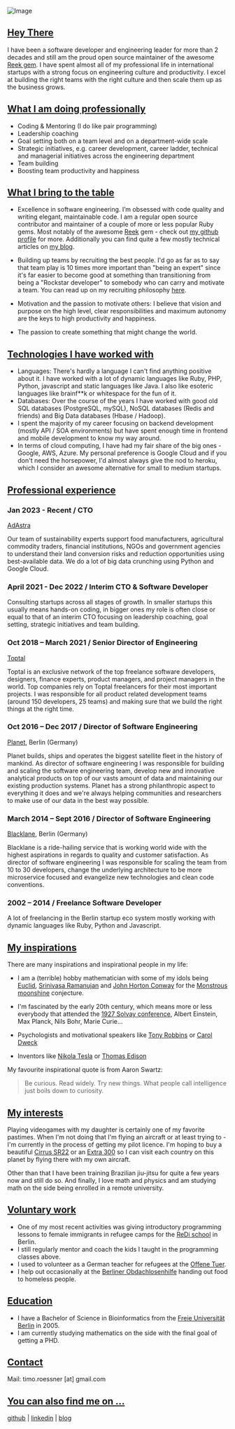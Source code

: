  ![Image](timo_roessner_profile_picture.jpeg)

## [Hey There](#hey-there)

I have been a software developer and engineering leader for more than 2 decades and still am the proud open source maintainer of the awesome [Reek gem](https://github.com/troessner/reek).
I have spent almost all of my professional life in international startups with a strong focus on engineering culture and productivity.
I excel at building the right teams with the right culture and then scale them up as the business grows.

## [What I am doing professionally](#what-i-am-doing-professionally)

- Coding & Mentoring (I do like pair programming)
- Leadership coaching
- Goal setting both on a team level and on a department-wide scale
- Strategic initiatives, e.g. career development, career ladder, technical and managerial initiatives across the engineering department
- Team building
- Boosting team productivity and happiness

## [What I bring to the table](#what-i-bring-to-the-table)

- Excellence in software engineering. I’m obsessed with code quality and writing elegant, maintainable code. I am a regular open source contributor and maintainer of a couple of more or less popular Ruby gems. Most notably of the awesome [Reek](https://github.com/troessner/reek) gem - check out [my github profile](https://github.com/troessner/) for more. Additionally you can find quite a few mostly technical articles on [my blog](https://troessner.github.io/articles/).
 
- Building up teams by recruiting the best people. I'd go as far as to say that team play is 10 times more important than "being an expert" since it's far easier to become good at something than transitioning from being a "Rockstar developer" to somebody who can carry and motivate a team. You can read up on my recruiting philosophy [here](https://troessner.github.io/articles/2016-08-15-the-rockstar-ninja-coder-and-you.html).

- Motivation and the passion to motivate others: I believe that vision and purpose on the high level, clear responsibilities and maximum autonomy are the keys to high productivity and happiness.

- The passion to create something that might change the world.


## [Technologies I have worked with](#technologies-i-have-worked-with)


- Languages: There's hardly a language I can't find anything positive about it. I have worked with a lot of dynamic languages like Ruby, PHP, Python, javascript and static languages like Java. I also like esoteric languages like brainf**k or whitespace for the fun of it.
- Databases: Over the course of the years I have worked with good old SQL databases (PostgreSQL, mySQL), NoSQL databases (Redis and friends) and Big Data databases (Hbase / Hadoop).
- I spent the majority of my career focusing on backend development (mostly API / SOA environments) but have spent enough time in frontend and mobile development to know my way around.
- In terms of cloud computing, I have had my fair share of the big ones - Google, AWS, Azure. My personal preference is Google Cloud and if you don't need the horsepower, I'd almost always give the nod to heroku, which I consider an awesome alternative for small to medium startups.


## [Professional experience](#professional-experience)

### Jan 2023 - Recent / CTO

[AdAstra](https://www.adastra.eco/)

Our team of sustainability experts support food manufacturers, agricultural commodity traders, financial institutions, NGOs and government agencies to understand their land conversion risks and reduction opportunities using best-available data. We do a lot of big data crunching using Python and Google Cloud.

### April 2021 - Dec 2022 / Interim CTO & Software Developer

Consulting startups across all stages of growth. In smaller startups this usually means hands-on coding, in bigger ones my role is often close or equal to that of an interim CTO focusing on leadership coaching, goal setting, strategic initiatives and team building.

### Oct 2018 – March 2021 / Senior Director of Engineering

[Toptal](https://www.toptal.com/)

Toptal is an exclusive network of the top freelance software developers, designers, finance experts, product managers, and project managers in the world. Top companies rely on Toptal freelancers for their most important projects. I was responsible for all product related development teams (around 150 developers, 25 teams) and making sure that we build the right things at the right time.

### Oct 2016 – Dec 2017 / Director of Software Engineering

[Planet](https://www.planet.com/), Berlin (Germany)

Planet builds, ships and operates the biggest satellite fleet in the history of mankind. As director of software engineering I was responsible for building and scaling the software engineering team, develop new and innovative analytical products on top of our vasts amount of data and maintaining our existing production systems. Planet has a strong philanthropic aspect to everything it does and we're always helping communities and researchers to make use of our data in the best way possible.

### March 2014 – Sept 2016 / Director of Software Engineering

[Blacklane](https://www.blacklane.com/en), Berlin (Germany)

Blacklane is a ride-hailing service that is working world wide with the highest aspirations in regards to quality and customer satisfaction. As director of software engineering I was responsible for scaling the team from 10 to 30 developers, change the underlying architecture to be more microservice focused and evangelize new technologies and clean code conventions.

### 2002 – 2014 / Freelance Software Developer

A lot of freelancing in the Berlin startup eco system mostly working with dynamic languages like Ruby, Python and Javascript.



## [My inspirations](#my-inspirations)

There are many inspirations and inspirational people in my life:

* I am a (terrible) hobby mathematician with some of my idols being [Euclid](https://en.wikipedia.org/wiki/Euclid), [Srinivasa Ramanujan](https://en.wikipedia.org/wiki/Srinivasa_Ramanujan) and [John Horton Conway](https://en.wikipedia.org/wiki/John_Horton_Conway) for the [Monstrous moonshine](https://en.wikipedia.org/wiki/Monstrous_moonshine) conjecture.

- I'm fascinated by the early 20th century, which means more or less everybody that attended the [1927 Solvay conference](https://upload.wikimedia.org/wikipedia/commons/thumb/6/6e/Solvay_conference_1927.jpg/700px-Solvay_conference_1927.jpg), Albert Einstein, Max Planck, Nils Bohr, Marie Curie...

- Psychologists and motivational speakers like [Tony Robbins](https://www.ted.com/talks/tony_robbins_asks_why_we_do_what_we_do) or [Carol Dweck](https://www.ted.com/talks/carol_dweck_the_power_of_believing_that_you_can_improve#t-73105)

- Inventors like [Nikola Tesla](https://en.wikipedia.org/wiki/Nikola_Tesla) or [Thomas Edison](https://en.wikipedia.org/wiki/Thomas_Edison)

My favourite inspirational quote is from Aaron Swartz:

> Be curious. Read widely. Try new things. What people call intelligence just boils down to curiosity.

## [My interests](#my-interests)

Playing videogames with my daughter is certainly one of my favorite pastimes. When I'm not doing that I'm flying an aircraft or at least trying to - I'm currently in the process of getting my pilot licence. I'm hoping to buy a beautiful [Cirrus SR22](https://cirrusaircraft.com/aircraft/sr22/) or an [Extra 300](https://www.extraaircraft.com/) so I can visit each country on this planet by flying there with my own aircraft.

Other than that I have been training Brazilian jiu-jitsu for quite a few years now and still do so. And finally, I love math and physics and am studying math on the side being enrolled in a remote university.

## [Voluntary work](#voluntary-work)

* One of my most recent activities was giving introductory programming lessons to female immigrants in refugee camps for the [ReDi school](https://www.redi-school.org/berlin) in Berlin.
* I still regularly mentor and coach the kids I taught in the programming classes above.
* I used to volunteer as a German teacher for refugees at the [Offene Tuer](http://sprengelhaus-wedding.de/offene-tuer-e-v/).
* I help out occasionally at the [Berliner Obdachlosenhilfe](http://www.berliner-obdachlosenhilfe.de/) handing out food to homeless people.

## [Education](#education)

* I have a Bachelor of Science in Bioinformatics from the [Freie Universität Berlin](http://www.fu-berlin.de/en/index.html) in 2005.
* I am currently studying mathematics on the side with the final goal of getting a PHD.

## [Contact](#contact)

Mail: timo.roessner [at] gmail.com

## [You can also find me on ...](#find-me-on)

[github](https://github.com/troessner) | [linkedin](https://www.linkedin.com/in/timo-r%C3%B6%C3%9Fner-05ab1630/) | [blog](https://troessner.github.io/articles/)
